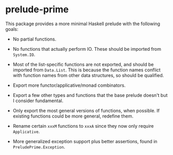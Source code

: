 # prelude-prime

This package provides a more minimal Haskell prelude with the following goals:

* No partial functions.

* No functions that actually perform IO. These should be imported from `System.IO`.

* Most of the list-specific functions are not exported, and should be imported from `Data.List`.
This is because the function names conflict with function names from other data structures, so should be qualified.

* Export more functor/applicative/monad combinators.

* Export a few other types and functions that the base prelude doesn't but I consider fundamental.

* Only export the most general versions of functions, when possible. If existing functions could be more
general, redefine them.

* Rename certain `xxxM` functions to `xxxA` since they now only require `Applicative`.

* More generalized exception support plus better assertions, found in `PreludePrime.Exception`.
